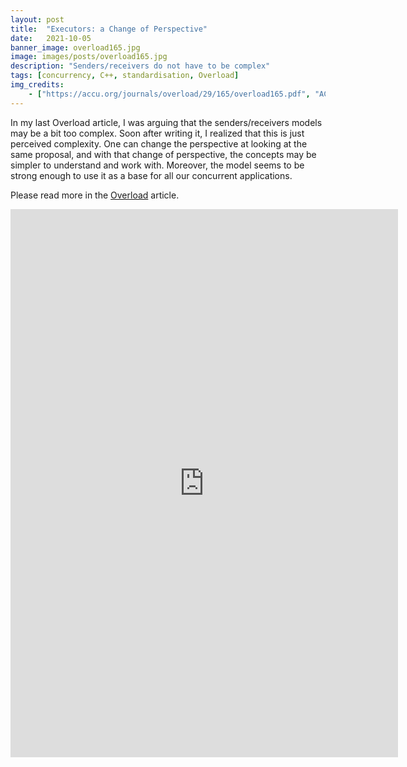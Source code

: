 ```yaml
---
layout: post
title:  "Executors: a Change of Perspective"
date:   2021-10-05
banner_image: overload165.jpg
image: images/posts/overload165.jpg
description: "Senders/receivers do not have to be complex"
tags: [concurrency, C++, standardisation, Overload]
img_credits:
    - ["https://accu.org/journals/overload/29/165/overload165.pdf", "ACCU", "Overload 165, October 2021", ""]
---
```


In my last Overload article, I was arguing that the senders/receivers models may be a bit too complex. Soon after writing it, I realized that this is just perceived complexity. One can change the perspective at looking at the same proposal, and with that change of perspective, the concepts may be simpler to understand and work with. Moreover, the model seems to be strong enough to use it as a base for all our concurrent applications.


<!--more-->

Please read more in the [Overload][1] article.

<iframe width="620" height="876.5" src="https://accu.org/journals/overload/29/165/overload165.pdf" frameborder="0"></iframe>


[1]:    https://accu.org/journals/overload/29/165/overload165.pdf
